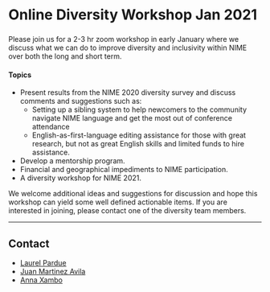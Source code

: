# Online Diversity Workshop Jan  2021

### 

Please join us for a 2-3 hr zoom workshop in early January where we discuss what we can do to improve diversity and inclusivity within NIME over both the long and short term.

#### Topics

* Present results from the NIME 2020 diversity survey and discuss comments and suggestions such as:
  * Setting up a sibling system to help newcomers to the community navigate NIME language and get the most out of conference attendance
  * English-as-first-language editing assistance for those with great research, but not as great English skills and limited funds to hire assistance. 
* Develop a mentorship program.
* Financial and geographical impediments to NIME participation.
* A diversity workshop for NIME 2021.

We welcome additional ideas and suggestions for discussion and hope this workshop can yield some well defined actionable items. If you are interested in joining, please contact one of the diversity team members.

----

## Contact

* [Laurel Pardue](mailto:punk@mit.edu)
* [Juan Martinez Avila](mailto:psxjpma@nott.ac.uk)
* [Anna Xambo](mailto:anna.xambo@dmu.ac.uk)

